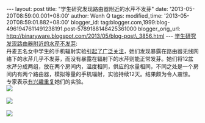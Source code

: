 --- layout: post title: "学生研究发现路由器附近的水芹不发芽" date:
'2013-05-20T08:59:00.001+08:00' author: Wenh Q tags: modified\_time:
'2013-05-20T08:59:01.882+08:00' blogger\_id:
tag:blogger.com,1999:blog-4961947611491238191.post-5789188148425361000
blogger\_orig\_url:
http://binaryware.blogspot.com/2013/05/blog-post\_3856.html ---
[学生研究发现路由器附近的水芹不发芽](http://www.oschina.net/news/40641/garden-cress-wont-germinate-near-routers):
\
丹麦五名女中学生的手机辐射实验[引起了广泛关注](http://www.dr.dk/Nyheder/Indland/2013/05/16/131324.htm)，她们发现暴露在路由器无线网络下的水芹几乎不发芽，而没有暴露在辐射下的水芹则能正常发芽。她们将12盆水芹分成两组，放在两个房间内，温度相同，供应的水量相同，不同之处是一个房间内有两个路由器，模拟等量的手机辐射，实验持续12天。结果颇为令人震惊。专家表示[有兴趣重复](http://science.slashdot.org/story/13/05/17/1930226/9th-grade-science-experiment-garden-cress-wont-germinate-near-routers)她们的实验。\
![](http://static.oschina.net/uploads/img/201305/20075137_j1re.jpg)\
\
![](http://static.oschina.net/uploads/img/201305/20075137_8ck5.jpg)\
\
![](http://static.oschina.net/uploads/img/201305/20075137_Q1vK.jpg)
